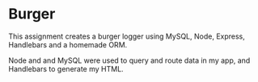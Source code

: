 # Burger
This assignment creates a burger logger using MySQL, Node, Express, Handlebars and a homemade ORM. 

Node and and MySQL were used to query and route data in my app, and Handlebars to generate my HTML.


